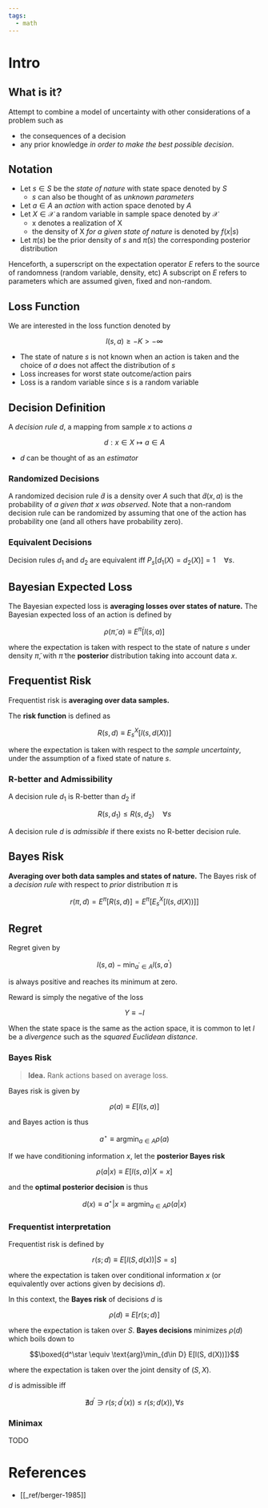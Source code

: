 ```yaml
---
tags:
  - math
---
```


# Intro
## What is it?
Attempt to combine a model of uncertainty with other considerations of a problem such as
* the consequences of a decision
* any prior knowledge
*in order to make the best possible decision*.

## Notation
* Let $s \in S$ be the *state of nature* with state space denoted by $S$
	* $s$ can also be thought of as *unknown parameters*
* Let $a \in A$ an *action* with action space denoted by $A$
* Let $X\in\mathcal{X}$ a random variable in sample space denoted by $\mathcal{X}$
	* x denotes a realization of X
	* the density of X *for a given state of nature* is denoted by $f(x\vert s)$
* Let $\pi(s)$ be the prior density of $s$ and $\tilde\pi(s)$ the corresponding posterior distribution

Henceforth, a superscript on the expectation operator $E$ refers to the source of randomness 
(random variable, density, etc)
A subscript on $E$ refers to parameters which are assumed given, fixed and non-random.

## Loss Function
We are interested in the loss function denoted by

$$
l(s,a)  \geq -K > -\infty
$$

* The state of nature $s$ is not known when an action is taken and the choice of $a$ does not affect the distribution of $s$
* Loss increases for worst state outcome/action pairs
* Loss is a random variable since $s$ is a random variable

## Decision Definition
A *decision rule* $d$, a mapping from sample $x$ to actions $a$

$$
d: x\in X \mapsto a \in A
$$

* $d$ can be thought of as an *estimator*

### Randomized Decisions
A randomized decision rule $\tilde d$ is a density over $A$ such that $\tilde d(x, a)$ is the probability of $a$
*given that x was observed*.
Note that a non-random decision rule can be randomized by assuming that one of the action
has probability one (and all others have probability zero).

### Equivalent Decisions
Decision rules $d_1$ and $d_2$ are equivalent iff $P_s[d_1(X) = d_2(X)] = 1 \quad \forall s$.

## Bayesian Expected Loss
The Bayesian expected loss is **averaging losses over states of nature.**
The Bayesian expected loss of an action is defined by

$$\rho(\tilde\pi,a) \equiv E^{\tilde\pi}[l(s,a)]$$

where the expectation is taken with respect to the state of nature $s$ under density $\tilde\pi$,
with $\tilde\pi$ the **posterior** distribution taking into account data $x$.

## Frequentist Risk
Frequentist risk is **averaging over data samples.**

The **risk function** is defined as 

$$R(s, d)\equiv E^X_s[l(s, d(X))]$$

where the expectation is taken with respect to the *sample uncertainty*,
under the assumption of a fixed state of nature $s$.

### R-better and Admissibility
A decision rule $d_1$ is R-better than $d_2$ if

$$R(s, d_1) \leq R(s, d_2) \quad \forall s$$

A decision rule $d$ is *admissible* if there exists no R-better decision rule.

## Bayes Risk
**Averaging over both data samples and states of nature.**
The Bayes risk of a *decision rule* with respect to *prior* distribution $\pi$ is

$$r(\pi, d) = E^\pi[R(s,d)] = E^\pi[E^X_s[l(s,d(X))]]$$

## Regret
Regret given by

$$l(s,a) - \min_{a^\prime \in A} l(s,a^\prime)$$

is always positive and reaches its minimum at zero.

Reward is simply the negative of the loss

$$Y \equiv -l$$

When the state space is the same as the action space, it is common to let $l$ be a *divergence* such as the *squared Euclidean distance*.

### Bayes Risk

>**Idea.** Rank actions based on average loss.

Bayes risk is given by

$$\rho(a) \equiv E[l(s,a)]$$

and Bayes action is thus

$$a^\star \equiv \text{arg}\min_{a \in A} \rho(a)$$

If we have conditioning information $x$, let the **posterior Bayes risk**

$$\rho(a \vert x) \equiv E[l(s,a)\vert X=x]$$

and the **optimal posterior decision** is thus 

$$d(x) \equiv a^\star|x \equiv \text{arg}\min_{a \in A} \rho(a|x)$$

### Frequentist interpretation

Frequentist risk is defined by

$$r(s; d) \equiv E[l(S, d(x))\vert S=s]$$

where the expectation is taken over conditional information $x$ (or equivalently over actions given by decisions $d$).

In this context, the **Bayes risk** of decisions $d$ is

$$\rho(d) \equiv E[r(s;d)]$$

where the expectation is taken over $S$. **Bayes decisions** minimizes $\rho(d)$ which boils down to

$$\boxed{d^\star \equiv \text{arg}\min_{d\in D} E[l(S, d(X))]}$$

where the expectation is taken over the joint density of $(S,X)$.

$d$ is admissible iff

$$\nexists d^\prime \ni r(s;d^\prime(x)) \leq r(s;d(x)), \forall s   $$

### Minimax
TODO
# References

* [[_ref/berger-1985]]
